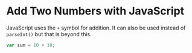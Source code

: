 # Add Two Numbers with JavaScript
JavaScript uses the `+` symbol for addition. It can also be used instead of `parseInt()` but that is beyond this.

```javascript
var sum = 10 + 10;
```
